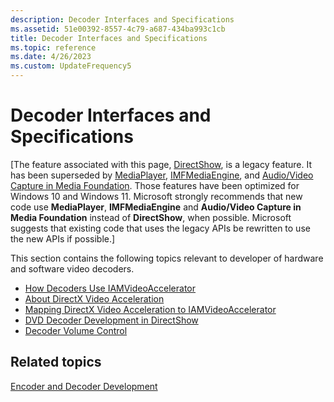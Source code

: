 ```yaml
---
description: Decoder Interfaces and Specifications
ms.assetid: 51e00392-8557-4c79-a687-434ba993c1cb
title: Decoder Interfaces and Specifications
ms.topic: reference
ms.date: 4/26/2023
ms.custom: UpdateFrequency5
---
```


# Decoder Interfaces and Specifications

\[The feature associated with this page, [DirectShow](/windows/win32/directshow/directshow), is a legacy feature. It has been superseded by [MediaPlayer](/uwp/api/Windows.Media.Playback.MediaPlayer), [IMFMediaEngine](/windows/win32/api/mfmediaengine/nn-mfmediaengine-imfmediaengine), and [Audio/Video Capture in Media Foundation](/windows/win32/medfound/audio-video-capture-in-media-foundation). Those features have been optimized for Windows 10 and Windows 11. Microsoft strongly recommends that new code use **MediaPlayer**, **IMFMediaEngine** and **Audio/Video Capture in Media Foundation** instead of **DirectShow**, when possible. Microsoft suggests that existing code that uses the legacy APIs be rewritten to use the new APIs if possible.\]

This section contains the following topics relevant to developer of hardware and software video decoders.

-   [How Decoders Use IAMVideoAccelerator](how-decoders-use-iamvideoaccelerator.md)
-   [About DirectX Video Acceleration](about-directx-video-acceleration.md)
-   [Mapping DirectX Video Acceleration to IAMVideoAccelerator](mapping-directx-video-acceleration-to-iamvideoaccelerator.md)
-   [DVD Decoder Development in DirectShow](dvd-decoder-development-in-directshow.md)
-   [Decoder Volume Control](decoder-volume-control.md)

## Related topics

<dl> <dt>

[Encoder and Decoder Development](encoder-and-decoder-development.md)
</dt> </dl>

 

 



